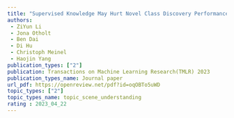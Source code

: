 ```yaml
---  
title: "Supervised Knowledge May Hurt Novel Class Discovery Performance"  
authors:  
 - ZiYun Li 
 - Jona Otholt  
 - Ben Dai
 - Di Hu  
 - Christoph Meinel 
 - Haojin Yang
publication_types: ["2"]  
publication: Transactions on Machine Learning Research(TMLR) 2023
publication_types_name: Journal paper
url_pdf: https://openreview.net/pdf?id=oqOBTo5uWD 
topic_types: ["2"]
topic_types_name: topic_scene_understanding
rating : 2023_04_22
---  
```

